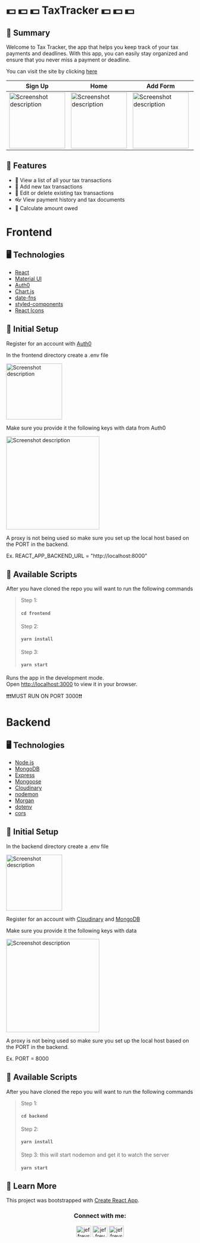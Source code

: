 # 💵 💵 💵 TaxTracker 💵 💵 💵

## 📙 Summary

Welcome to Tax Tracker, the app that helps you keep track of your tax payments and deadlines. With this app, you can easily stay organized and ensure that you never miss a payment or deadline.

You can visit the site by clicking [here](https://taxtracker.onrender.com/)

| Sign Up                                                                                                                                     | Home                                                                                                                                        | Add Form                                                                                                                                    | History                                                                                                                                     |
| ------------------------------------------------------------------------------------------------------------------------------------------- | ------------------------------------------------------------------------------------------------------------------------------------------- | ------------------------------------------------------------------------------------------------------------------------------------------- | ------------------------------------------------------------------------------------------------------------------------------------------- |
| <img src="https://res.cloudinary.com/dcfqlsnzh/image/upload/v1673057819/z270lahapfcozygfdhhr.png" alt="Screenshot description" width="150"> | <img src="https://res.cloudinary.com/dcfqlsnzh/image/upload/v1673057820/eflttfxjhyvgaamyqktn.png" alt="Screenshot description" width="150"> | <img src="https://res.cloudinary.com/dcfqlsnzh/image/upload/v1673057999/mqiramcjubjgegl9xray.png" alt="Screenshot description" width="150"> | <img src="https://res.cloudinary.com/dcfqlsnzh/image/upload/v1673058126/jldjemoiyxkz2vtqh98r.png" alt="Screenshot description" width="150"> |

## 🍱 Features

- 👀 View a list of all your tax transactions
- 📄 Add new tax transactions
- 🎨 Edit or delete existing tax transactions
- 👓 View payment history and tax documents
- 🧮 Calculate amount owed

# Frontend

## 🖥 Technologies

- [React](https://github.com/facebook/create-react-app)
- [Material UI](https://mui.com/)
- [Auth0](https://auth0.com/docs/quickstart/spa/react/01-login)
- [Chart.js](https://www.chartjs.org/)
- [date-fns](https://date-fns.org/)
- [styled-components](https://styled-components.com/)
- [React Icons](https://react-icons.github.io/react-icons/)

## 🧱 Initial Setup

Register for an account with [Auth0](https://auth0.com/docs/quickstart/spa/react/01-login)

In the frontend directory create a .env file

<img src="https://res.cloudinary.com/dcfqlsnzh/image/upload/v1673056134/mmhopez2ewq8miygguso.png" alt="Screenshot description" width="150">

Make sure you provide it the following keys with data from Auth0

<img src="https://res.cloudinary.com/dcfqlsnzh/image/upload/v1673055967/pbfxwentxsrzk9zopluv.png" alt="Screenshot description" width="250">

A proxy is not being used so make sure you set up the local host based on the PORT in the backend.

Ex. REACT_APP_BACKEND_URL = "http://localhost:8000"

>

## 📜 Available Scripts

After you have cloned the repo you will want to run the following commands

> Step 1:
>
> #### `cd frontend`
>
> Step 2:
>
> #### `yarn install`
>
> Step 3:
>
> #### `yarn start`

Runs the app in the development mode.\
Open [http://localhost:3000](http://localhost:3000) to view it in your browser.

❗️❗️❗️MUST RUN ON PORT 3000❗️❗️

# Backend

## 🖥 Technologies

- [Node.js](https://nodejs.org/en/)
- [MongoDB](https://www.mongodb.com/)
- [Express](https://expressjs.com/)
- [Mongoose](https://mongoosejs.com/docs/)
- [Cloudinary](https://cloudinary.com/)
- [nodemon](https://www.npmjs.com/package/nodemon)
- [Morgan](https://www.npmjs.com/package/morgan)
- [dotenv](https://www.npmjs.com/package/dotenv)
- [cors](https://www.npmjs.com/package/cors)

## 🧱 Initial Setup

In the backend directory create a .env file

<img src="https://res.cloudinary.com/dcfqlsnzh/image/upload/v1673059101/h5g8eoxwyoicpemeiesa.png" alt="Screenshot description" width="150">

Register for an account with [Cloudinary](https://cloudinary.com/) and [MongoDB](https://www.mongodb.com/)

Make sure you provide it the following keys with data

<img src="https://res.cloudinary.com/dcfqlsnzh/image/upload/v1673059132/ohduicjse7bblo8wu4ja.png" alt="Screenshot description" width="250">

A proxy is not being used so make sure you set up the local host based on the PORT in the backend.

Ex. PORT = 8000

## 📜 Available Scripts

After you have cloned the repo you will want to run the following commands

> Step 1:
>
> #### `cd backend`
>
> Step 2:
>
> #### `yarn install`
>
> Step 3:
> this will start nodemon and get it to watch the server
>
> #### `yarn start`

## 🧠 Learn More

This project was bootstrapped with [Create React App](https://github.com/facebook/create-react-app).

<h3 align="center">Connect with me:</h3>
<p align="center">
<a href="https://linkedin.com/in/jffry93" target="blank"><img align="center" src="https://raw.githubusercontent.com/rahuldkjain/github-profile-readme-generator/master/src/images/icons/Social/linked-in-alt.svg" alt="jeffreys linkedin" height="30" width="40" /></a>
<a href="https://instagram.com/jffry93" target="blank"><img align="center" src="https://raw.githubusercontent.com/rahuldkjain/github-profile-readme-generator/master/src/images/icons/Social/instagram.svg" alt="jeffrey instagram" height="30" width="40" /></a>
<a href="https://discord.gg/#3313" target="blank"><img align="center" src="https://raw.githubusercontent.com/rahuldkjain/github-profile-readme-generator/master/src/images/icons/Social/discord.svg" alt="jeffreys discord" height="30" width="40" /></a>
</p>
